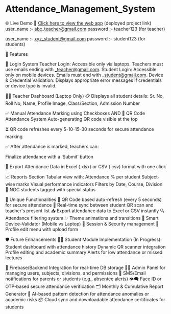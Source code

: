# Attendance_Management_System

🌐 Live Demo
🔗 [Click here to view the web app](https://sohamshrawankar.github.io/Attendance_Management_System/)
(deployed project link)
user_name :- abc_teacher@gmail.com
password :- teacher123 (for teacher) 

user_name :- xyz_student@gmail.com
password :- student123 (for students) 


🎯 Features


🔐 Login System
Teacher Login: Accessible only via laptops. Teachers must use emails ending with _teacher@gmail.com.
Student Login: Accessible only on mobile devices. Emails must end with _student@gmail.com.
Device & Credential Validation: Displays appropriate error messages if credentials or device type is invalid.

👩‍🏫 Teacher Dashboard (Laptop Only)
📋 Displays all student details:
Sr. No, Roll No, Name, Profile Image, Class/Section, Admission Number

✅ Manual Attendance Marking using Checkboxes
                AND
📸 QR Code Attendance System
Auto-generating QR code visible at the top

⏳ QR code refreshes every 5-10-15-30 seconds for secure attendance marking

✅ After attendance is marked, teachers can:

Finalize attendance with a ‘Submit’ button

🧾 Export Attendance Data in Excel (.xlsx) or CSV (.csv) format with one click


📈 Reports Section
Tabular view with:
Attendance % per student
Subject-wise marks
Visual performance indicators
Filters by Date, Course, Division
📛 NOC students tagged with special status


🚀 Unique Functionalities
🔁 QR Code based auto-refresh (every 5 seconds) for secure attendance
🔄 Real-time sync between student QR scan and teacher's present list
📥 Export attendance data to Excel or CSV instantly
🔍 Attendance filtering system
✨ Theme animations and transitions
🧠 Smart Device-Validator (Mobile vs Laptop)
🔐 Session & Security management
🧭 Profile edit menu with upload form

🛡️ Future Enhancements
🧑‍🎓 Student Module Implementation (In Progress):
Student dashboard with attendance history
Dynamic QR scanner integration
Profile editing and academic summary
Alerts for low attendance or missed lectures

🔗 Firebase/Backend Integration for real-time DB storage
🧑‍💼 Admin Panel for managing users, subjects, divisions, and permissions
📧 SMS/Email notifications for parents or students (e.g., absentee alerts)
👁️‍🗨️ Face ID or OTP-based secure attendance verification
🗂️ Monthly & Cumulative Report Generator
🧠 AI-based pattern detection for attendance anomalies or academic risks
📦 Cloud sync and downloadable attendance certificates for students
